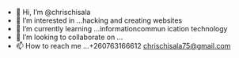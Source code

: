 - 👋 Hi, I’m @chrischisala
- 👀 I’m interested in ...hacking and creating websites
- 🌱 I’m currently learning ...informationcommun ication technology
- 💞️ I’m looking to collaborate on ...
- 📫 How to reach me ...+260763166612
chrischisala75@gmail.com
<!---
chrischisala/chrischisala is a ✨ special ✨ repository because its `README.md` (this file) appears on your GitHub profile.
You can click the Preview link to take a look at your changes.
--->
